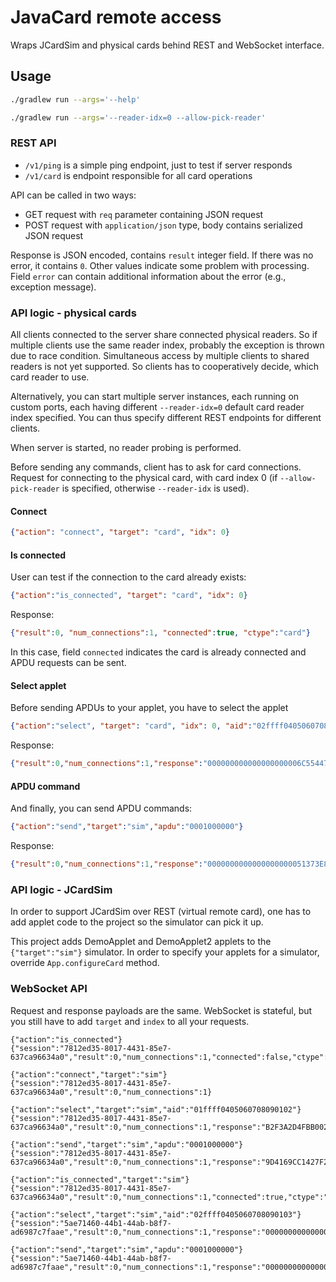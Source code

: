 # JavaCard remote access

Wraps JCardSim and physical cards behind REST and WebSocket interface.

## Usage

```bash
./gradlew run --args='--help'
```

```bash
./gradlew run --args='--reader-idx=0 --allow-pick-reader'
```

### REST API

- `/v1/ping` is a simple ping endpoint, just to test if server responds
- `/v1/card` is endpoint responsible for all card operations

API can be called in two ways:
- GET request with `req` parameter containing JSON request
- POST request with `application/json` type, body contains serialized JSON request

Response is JSON encoded, contains `result` integer field. If there was no error, it contains `0`. 
Other values indicate some problem with processing. Field `error` can contain additional information about the error
(e.g., exception message).

### API logic - physical cards

All clients connected to the server share connected physical readers. So if multiple clients use the same reader index, 
probably the exception is thrown due to race condition. Simultaneous access by multiple clients to shared readers 
is not yet supported. So clients has to cooperatively decide, which card reader to use. 

Alternatively, you can start multiple server instances, each running on custom ports, each having different `--reader-idx=0`
default card reader index specified. You can thus specify different REST endpoints for different clients.

When server is started, no reader probing is performed. 

Before sending any commands, client has to ask for card connections.
Request for connecting to the physical card, with card index 0 (if `--allow-pick-reader` is specified, otherwise
`--reader-idx` is used). 

#### Connect

```json
{"action": "connect", "target": "card", "idx": 0}
```

#### Is connected

User can test if the connection to the card already exists:
```json
{"action":"is_connected", "target": "card", "idx": 0}
```

Response:
```json
{"result":0, "num_connections":1, "connected":true, "ctype":"card"}
```

In this case, field `connected` indicates the card is already connected and APDU requests can be sent.

#### Select applet

Before sending APDUs to your applet, you have to select the applet
```json
{"action":"select", "target": "card", "idx": 0, "aid":"02ffff0405060708090103"}
```

Response:
```json
{"result":0,"num_connections":1,"response":"000000000000000000006C5544797A91115DC3330EBD003851D239A706FF2AA29000","sw":36864,"sw_hex":"9000","sw1":144,"sw2":0}
```

#### APDU command

And finally, you can send APDU commands:

```json
{"action":"send","target":"sim","apdu":"0001000000"}
```

Response:
```json
{"result":0,"num_connections":1,"response":"0000000000000000000051373E8B6FDEC284DB569204CA13D2CAA23BD1D85DCA9000","sw":36864,"sw_hex":"9000","sw1":144,"sw2":0}
```

### API logic - JCardSim

In order to support JCardSim over REST (virtual remote card), one has to add applet code to the project so the simulator can pick it up.

This project adds DemoApplet and DemoApplet2 applets to the `{"target":"sim"}` simulator. 
In order to specify your applets for a simulator, override `App.configureCard` method. 

### WebSocket API

Request and response payloads are the same.
WebSocket is stateful, but you still have to add `target` and `index` to all your requests.

```
{"action":"is_connected"}
{"session":"7812ed35-8017-4431-85e7-637ca96634a0","result":0,"num_connections":1,"connected":false,"ctype":"?"}

{"action":"connect","target":"sim"}
{"session":"7812ed35-8017-4431-85e7-637ca96634a0","result":0,"num_connections":1}

{"action":"select","target":"sim","aid":"01ffff0405060708090102"}
{"session":"7812ed35-8017-4431-85e7-637ca96634a0","result":0,"num_connections":1,"response":"B2F3A2D4FBB002D9F0B51258AF43E98A5423FB145257AE460342361C2199D3809000","sw":36864,"sw_hex":"9000","sw1":144,"sw2":0}

{"action":"send","target":"sim","apdu":"0001000000"}
{"session":"7812ed35-8017-4431-85e7-637ca96634a0","result":0,"num_connections":1,"response":"9D4169CC1427F2A407191B84AB7ABAACE66A95CA26AB0915803106315080F3319000","sw":36864,"sw_hex":"9000","sw1":144,"sw2":0}

{"action":"is_connected","target":"sim"}
{"session":"7812ed35-8017-4431-85e7-637ca96634a0","result":0,"num_connections":1,"connected":true,"ctype":"sim"}

{"action":"select","target":"sim","aid":"02ffff0405060708090103"}
{"session":"5ae71460-44b1-44ab-b8f7-ad6987c7faae","result":0,"num_connections":1,"response":"000000000000000000006C5544797A91115DC3330EBD003851D239A706FF2AA29000","sw":36864,"sw_hex":"9000","sw1":144,"sw2":0}

{"action":"send","target":"sim","apdu":"0001000000"}
{"session":"5ae71460-44b1-44ab-b8f7-ad6987c7faae","result":0,"num_connections":1,"response":"0000000000000000000051373E8B6FDEC284DB569204CA13D2CAA23BD1D85DCA9000","sw":36864,"sw_hex":"9000","sw1":144,"sw2":0}
```
